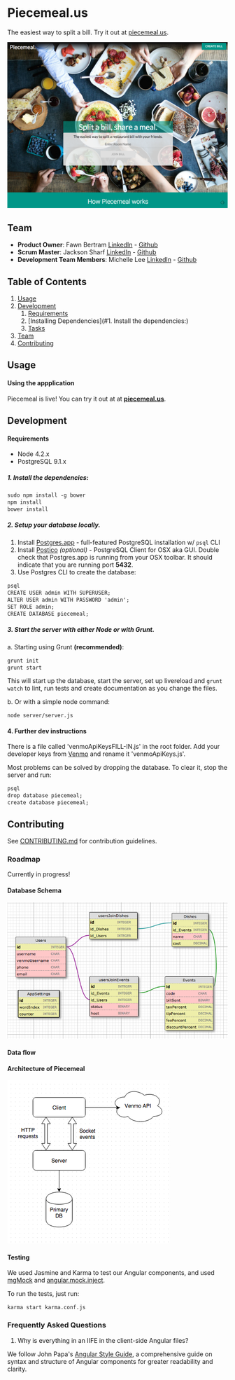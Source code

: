 # Piecemeal.us

The easiest way to split a bill. Try it out at [piecemeal.us](http://www.piecemeal.us/).

![front-page](fullpage.png)

## Team

  - __Product Owner__: Fawn Bertram [LinkedIn](https://www.linkedin.com/in/fawnbertram) -  [Github](https://github.com/Faline10)
  - __Scrum Master__: Jackson Sharf [LinkedIn](https://www.linkedin.com/in/jacksonsharf) - [Github](https://github.com/5harf)
  - __Development Team Members__: Michelle Lee [LinkedIn](https://www.linkedin.com/in/michellemhlee) - [Github](https://github.com/mi-lee)

## Table of Contents

1. [Usage](#Usage)
1. [Development](#development)
    1. [Requirements](#requirements)
    1. [Installing Dependencies](#1. Install the dependencies:)
    1. [Tasks](#tasks)
1. [Team](#team)
1. [Contributing](#contributing)

## Usage


#### Using the appplication

Piecemeal is live! You can try it out at at **[piecemeal.us](http://www.piecemeal.us/)**.



## Development

#### Requirements

- Node 4.2.x
- PostgreSQL 9.1.x

##### 1. Install the dependencies:

```
sudo npm install -g bower
npm install
bower install
```

##### 2. Setup your database locally.
1. Install [Postgres.app](http://postgresapp.com/) - full-featured PostgreSQL installation w/ `psql` CLI
2. Install [Postico](https://eggerapps.at/postico/) *_(optional)_* - PostgreSQL Client for OSX aka GUI. Double check that Postgres.app is running from your OSX toolbar. It should indicate that you are running port **5432**.
3. Use Postgres CLI to create the database:

```
psql
CREATE USER admin WITH SUPERUSER;
ALTER USER admin WITH PASSWORD 'admin';
SET ROLE admin;
CREATE DATABASE piecemeal;
```


##### 3. Start the server with either Node or with Grunt.

a. Starting using Grunt **(recommended)**:
```
grunt init
grunt start
```

This will start up the database, start the server, set up livereload and `grunt watch` to lint, run tests and create documentation as you change the files.

b. Or with a simple node command:

```
node server/server.js
```

#### 4. Further dev instructions

There is a file called 'venmoApiKeysFILL-IN.js' in the root folder. Add your developer keys from [Venmo](https://developer.venmo.com/) and rename it 'venmoApiKeys.js'.

Most problems can be solved by dropping the database. To clear it, stop the server and run:

```
psql
drop database piecemeal;
create database piecemeal;
```



## Contributing

See [CONTRIBUTING.md](CONTRIBUTING.md) for contribution guidelines.


### Roadmap

Currently in progress!

#### Database Schema

![dbschema](dbschema.png)


#### Data flow

#### Architecture of Piecemeal
![architecture-diagram](architecture-diagram.png)


#### Testing

We used Jasmine and Karma to test our Angular components, and used [mgMock](https://docs.angularjs.org/api/ngMock) and [angular.mock.inject](https://docs.angularjs.org/api/ngMock/function/angular.mock.inject).

To run the tests, just run:

```
karma start karma.conf.js

```


### Frequently Asked Questions


1. Why is everything in an IIFE in the client-side Angular files?

We follow John Papa's [Angular Style Guide](https://github.com/johnpapa/angular-styleguide), a comprehensive guide on syntax and structure of Angular components for greater readability and clarity.


